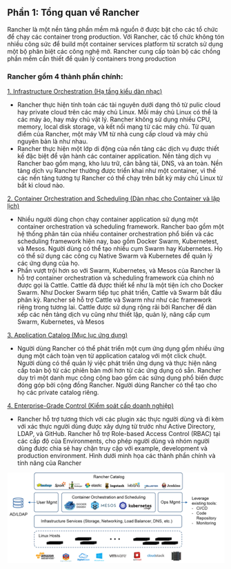## Phần 1: Tổng quan về Rancher

Rancher là một nền tảng phần mềm mã nguồn ở được bật cho các tổ chức để chạy các container trong production. Với Rancher, các tổ chức không tón nhiều công sức để build một container services platform từ scratch sử dụng một bộ phân biệt các công nghệ mở. Rancher cung cấp toàn bộ các chồng phần mềm cần thiết để quản lý containers trong production

### Rancher gồm 4 thành phần chính:
[1. Infrastructure Orchestration (Hạ tầng kiểu dàn nhạc)]()
- Rancher thực hiện tính toán các tài nguyên dưới dạng thô từ pulic cloud hay private cloud trên các máy chủ Linux. Mỗi máy chủ Linux có thể là các máy ảo, hay máy chủ vật lý. Rancher không sử dụng nhiều CPU, memory, local disk storage, và kết nối mạng từ các máy chủ. Từ quan điểm của Rancher, một máy VM từ nhà cung cấp cloud và máy chủ nguyên bản là như nhau.
- Rancher thực hiện một lớp di động của nền tảng các dịch vụ được thiết kế đặc biệt để vận hành các container application. Nền tảng dịch vụ Rancher bao gồm mạng, kho lưu trữ, cân bằng tải, DNS, và an toàn. Nền tảng dịch vụ Rancher thường được triển khai như một container, vì thế các nền tảng tương tự Rancher có thể chạy trên bất kỳ máy chủ Linux từ bất kì cloud nào.

[2. Container Orchestration and Scheduling (Dàn nhạc cho Container và lập lịch)]()
- Nhiều người dùng chọn chạy container application sử dụng một container orchestration và scheduling framework. Rancher bao gồm một hệ thống phân tán của nhiều container orchestration phổ biến và các scheduling framework hiện nay, bao gồm Docker Swarm, Kubernetest, và Mesos. Người dùng có thể tạo nhiều cụm Swarm hay Kubernetes. Họ có thể sử dụng các công cụ Native Swarm và Kubernetes để quản lý các ứng dụng của họ.
- Phần vượt trội hơn so với Swarm, Kubernetes, và Mesos của Rancher là hỗ trợ container orchestration và scheduling framework của chính nó được gọi là Cattle. Cattle đã được thiết kể như là một tiện ích cho Docker Swarm. Như Docker Swarm tiếp tục phát triển, Cattle và Swarm bắt đầu phân kỳ. Rancher sẽ hỗ trợ Cattle và Swarm như như các framework riêng trong tương lai. Cattle được sử dụng rộng rãi bởi Rancher để dàn xếp các nền tảng dịch vụ cũng như thiết lập, quản lý, nâng cấp cụm Swarm, Kubernetes, và Mesos

[3. Application Catalog (Mục lục ứng dụng)]()
- Người dùng Rancher có thể phát triển một cụm ứng dụng gồm nhiều ứng dụng một cách toàn vẹn từ application catalog với một click chuột. Người dùng có thể quản lý việc phát triển ứng dụng và thực hiện nâng cấp toàn bộ từ các phiên bản mới hơn từ các ứng dụng có sẵn. Rancher duy trì một danh mục công cộng bao gồm các sứng dụng phổ biến được đóng góp bởi cộng đồng Rancher. Người dùng Rancher có thể tạo cho họ các private catalog riêng.

[4. Enterprise-Grade Control (Kiểm soát cấp doanh nghiệp)]()
- Rancher hỗ trợ tương thích với các plugin xác thực người dùng và đi kèm với xác thực người dùng được xây dựng từ trước như Active Directory, LDAP, và GitHub. Rancher hỗ trợ Role-based Access Control (RBAC) tại các cấp độ của Environments, cho phép người dùng và nhóm người dùng được chia sẻ hay chặn truy cập với example, development và production environment.
Hình dưới minh họa các thành phần chính và tính năng của Rancher

![Rancher Overview](/images/rancher_overview_2.png)
